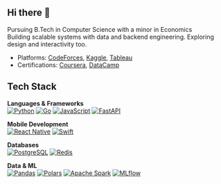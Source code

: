 ## Hi there 👋

Pursuing B.Tech in Computer Science with a minor in Economics  
Building scalable systems with data and backend engineering. Exploring design and interactivity too.

- Platforms: [CodeForces](https://codeforces.com/profile/rxhulshxrmx), [Kaggle](https://www.kaggle.com/rxhulshxrmx), [Tableau](https://public.tableau.com/app/profile/rxhulshxrmx/vizzes)  
- Certifications: [Coursera](https://www.coursera.org/learner/rxhulshxrmx), [DataCamp](https://www.datacamp.com/portfolio/rxhulshxrmx)

## Tech Stack

**Languages & Frameworks**  
[![Python][Python-icon]][Python-url] [![Go][Go-icon]][Go-url] [![JavaScript][JS-icon]][JS-url] [![FastAPI][FastAPI-icon]][FastAPI-url] 

**Mobile Development**  
[![React Native][RN-icon]][RN-url] [![Swift][Swift-icon]][Swift-url]

**Databases**  
[![PostgreSQL][Postgres-icon]][Postgres-url] [![Redis][Redis-icon]][Redis-url]

**Data & ML**  
[![Pandas][Pandas-icon]][Pandas-url] [![Polars][Polars-icon]][Polars-url] [![Apache Spark][Spark-icon]][Spark-url] [![MLflow][MLflow-icon]][MLflow-url]


[Python-icon]: https://img.shields.io/badge/-Python-20232A?style=for-the-badge&logo=python&logoColor=3776AB
[Python-url]: https://www.python.org/
[Go-icon]: https://img.shields.io/badge/-Go-20232A?style=for-the-badge&logo=go&logoColor=00ADD8
[Go-url]: https://go.dev/
[JS-icon]: https://img.shields.io/badge/-JavaScript-20232A?style=for-the-badge&logo=javascript&logoColor=F7DF1E
[JS-url]: https://developer.mozilla.org/en-US/docs/Web/JavaScript
[TS-icon]: https://img.shields.io/badge/-TypeScript-20232A?style=for-the-badge&logo=typescript&logoColor=3178C6
[TS-url]: https://www.typescriptlang.org/
[HTML-icon]: https://img.shields.io/badge/-HTML5-20232A?style=for-the-badge&logo=html5&logoColor=E34F26
[HTML-url]: https://developer.mozilla.org/en-US/docs/Web/HTML
[CSS-icon]: https://img.shields.io/badge/-CSS3-20232A?style=for-the-badge&logo=css3&logoColor=1572B6
[CSS-url]: https://developer.mozilla.org/en-US/docs/Web/CSS
[FastAPI-icon]: https://img.shields.io/badge/-FastAPI-20232A?style=for-the-badge&logo=fastapi&logoColor=009688
[FastAPI-url]: https://fastapi.tiangolo.com/
[React-icon]: https://img.shields.io/badge/-React-20232A?style=for-the-badge&logo=react&logoColor=61DAFB
[React-url]: https://react.dev/
[Next-icon]: https://img.shields.io/badge/-Next.js-20232A?style=for-the-badge&logo=nextdotjs&logoColor=ffffff
[Next-url]: https://nextjs.org/
[Tailwind-icon]: https://img.shields.io/badge/-TailwindCSS-20232A?style=for-the-badge&logo=tailwindcss&logoColor=06B6D4
[Tailwind-url]: https://tailwindcss.com/
[SASS-icon]: https://img.shields.io/badge/-Sass-20232A?style=for-the-badge&logo=sass&logoColor=CC6699
[SASS-url]: https://sass-lang.com/
[GSAP-icon]: https://img.shields.io/badge/-GSAP-20232A?style=for-the-badge&logo=greensock&logoColor=88CE02
[GSAP-url]: https://greensock.com/gsap/
[Vite-icon]: https://img.shields.io/badge/-Vite-20232A?style=for-the-badge&logo=vite&logoColor=646CFF
[Vite-url]: https://vitejs.dev/
[RN-icon]: https://img.shields.io/badge/-React%20Native-20232A?style=for-the-badge&logo=react&logoColor=61DAFB
[RN-url]: https://reactnative.dev/
[Swift-icon]: https://img.shields.io/badge/-Swift-20232A?style=for-the-badge&logo=swift&logoColor=F05138
[Swift-url]: https://www.swift.org/
[Postgres-icon]: https://img.shields.io/badge/-PostgreSQL-20232A?style=for-the-badge&logo=postgresql&logoColor=4169E1
[Postgres-url]: https://www.postgresql.org/
[Redis-icon]: https://img.shields.io/badge/-Redis-20232A?style=for-the-badge&logo=redis&logoColor=DC382D
[Redis-url]: https://redis.io/
[Pandas-icon]: https://img.shields.io/badge/-Pandas-20232A?style=for-the-badge&logo=pandas&logoColor=150458
[Pandas-url]: https://pandas.pydata.org/
[Polars-icon]: https://img.shields.io/badge/-Polars-20232A?style=for-the-badge&logo=data&logoColor=orange
[Polars-url]: https://www.pola.rs/
[Spark-icon]: https://img.shields.io/badge/-Apache%20Spark-20232A?style=for-the-badge&logo=apachespark&logoColor=E25A1C
[Spark-url]: https://spark.apache.org/
[Git-icon]: https://img.shields.io/badge/-Git-20232A?style=for-the-badge&logo=git&logoColor=F05032
[Git-url]: https://git-scm.com/
[GitHub-icon]: https://img.shields.io/badge/-GitHub-20232A?style=for-the-badge&logo=github&logoColor=FFFFFF
[GitHub-url]: https://github.com/
[Docker-icon]: https://img.shields.io/badge/-Docker-20232A?style=for-the-badge&logo=docker&logoColor=2496ED
[Docker-url]: https://www.docker.com/
[MLflow-icon]: https://img.shields.io/badge/-MLflow-20232A?style=for-the-badge&logo=mlflow&logoColor=blue
[MLflow-url]: https://mlflow.org/
[Jest-icon]: https://img.shields.io/badge/-Jest-20232A?style=for-the-badge&logo=jest&logoColor=C21325
[Jest-url]: https://jestjs.io/
